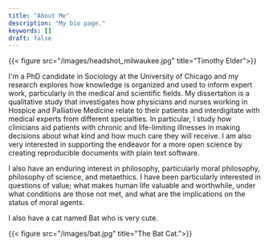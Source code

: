 ```yaml
---
title: "About Me"
description: "My bio page."
keywords: []
draft: false
---
```


{{< figure src="/images/headshot_milwaukee.jpg" title="Timothy Elder">}}

I'm a PhD candidate in Sociology at the University of Chicago and my research explores how knowledge is organized and used to inform expert work, particularly in the medical and scientific fields. My dissertation is a qualitative study that investigates how physicians and nurses working in Hospice and Palliative Medicine relate to their patients and interdigitate with medical experts from different specialties. In particular, I study how clinicians aid patients with chronic and life-limiting illnesses in making decisions about what kind and how much care they will receive. I am also very interested in supporting the endeavor for a more open science by creating reproducible documents with plain text software.

I also have an enduring interest in philosophy, particularly moral philosophy, philosophy of science, and metaethics. I have been particularly interested in questions of value; what makes human life valuable and worthwhile, under what conditions are those not met, and what are the implications on the status of moral agents.

I also have a cat named Bat who is very cute.

{{< figure src="/images/bat.jpg" title="The Bat Cat.">}}